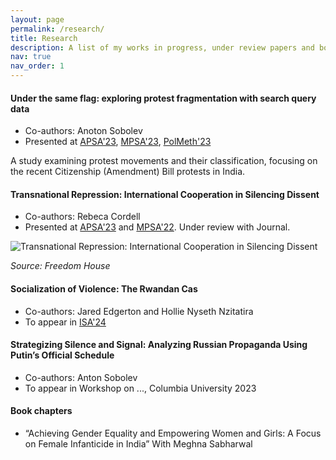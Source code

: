 ```yaml
---
layout: page
permalink: /research/
title: Research
description: A list of my works in progress, under review papers and book chapters (papers available on request)
nav: true
nav_order: 1
---
```


#### Under the same flag: exploring protest fragmentation with search query data
- Co-authors: Anoton Sobolev
- Presented at [APSA'23](https://www.apsanet.org/annualmeeting), [MPSA'23](https://www.mpsanet.org/conference/), [PolMeth'23](https://polmeth2023.sites.stanford.edu/)

A study examining protest movements and their classification, focusing on the recent Citizenship (Amendment) Bill protests in India.

#### Transnational Repression: International Cooperation in Silencing Dissent
- Co-authors: Rebeca Cordell
- Presented at [APSA'23](https://www.apsanet.org/annualmeeting) and [MPSA'22](https://www.mpsanet.org/conference/). Under review with Journal.

![Transnational Repression: International Cooperation in Silencing Dissent](/home/ninad/Desktop/tr.png)

*Source: Freedom House*


#### Socialization of Violence: The Rwandan Cas
- Co-authors: Jared Edgerton and Hollie Nyseth Nzitatira
- To appear in [ISA'24](https://www.isanet.org/Conferences/ISA2024)

#### Strategizing Silence and Signal: Analyzing Russian Propaganda Using Putin’s Official Schedule
- Co-authors: Anton Sobolev
- To appear in Workshop on ..., Columbia University 2023

#### Book chapters
- “Achieving Gender Equality and Empowering Women and Girls: A Focus on Female Infanticide in India” With Meghna Sabharwal


